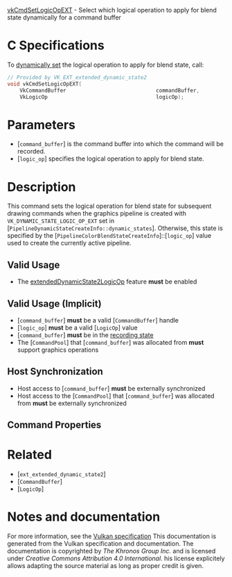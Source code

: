 [vkCmdSetLogicOpEXT](https://www.khronos.org/registry/vulkan/specs/1.3-extensions/man/html/vkCmdSetLogicOpEXT.html) - Select which logical operation to apply for blend state dynamically for a command buffer

# C Specifications
To [dynamically set](https://www.khronos.org/registry/vulkan/specs/1.3-extensions/html/vkspec.html#pipelines-dynamic-state) the logical operation to
apply for blend state, call:
```c
// Provided by VK_EXT_extended_dynamic_state2
void vkCmdSetLogicOpEXT(
    VkCommandBuffer                             commandBuffer,
    VkLogicOp                                   logicOp);
```

# Parameters
- [`command_buffer`] is the command buffer into which the command will be recorded.
- [`logic_op`] specifies the logical operation to apply for blend state.

# Description
This command sets the logical operation for blend state for subsequent
drawing commands when the graphics pipeline is created with
`VK_DYNAMIC_STATE_LOGIC_OP_EXT` set in
[`PipelineDynamicStateCreateInfo::dynamic_states`].
Otherwise, this state is specified by the
[`PipelineColorBlendStateCreateInfo`]::[`logic_op`] value used to
create the currently active pipeline.
## Valid Usage
-    The [extendedDynamicState2LogicOp](https://www.khronos.org/registry/vulkan/specs/1.3-extensions/html/vkspec.html#features-extendedDynamicState2LogicOp) feature  **must**  be enabled

## Valid Usage (Implicit)
-  [`command_buffer`] **must**  be a valid [`CommandBuffer`] handle
-  [`logic_op`] **must**  be a valid [`LogicOp`] value
-  [`command_buffer`] **must**  be in the [recording state]()
-    The [`CommandPool`] that [`command_buffer`] was allocated from  **must**  support graphics operations

## Host Synchronization
- Host access to [`command_buffer`] **must**  be externally synchronized
- Host access to the [`CommandPool`] that [`command_buffer`] was allocated from  **must**  be externally synchronized

## Command Properties

# Related
- [`ext_extended_dynamic_state2`]
- [`CommandBuffer`]
- [`LogicOp`]

# Notes and documentation
For more information, see the [Vulkan specification](https://www.khronos.org/registry/vulkan/specs/1.3-extensions/html/vkspec.html)
This documentation is generated from the Vulkan specification and documentation.
The documentation is copyrighted by *The Khronos Group Inc.* and is licensed under *Creative Commons Attribution 4.0 International*.
his license explicitely allows adapting the source material as long as proper credit is given.
        